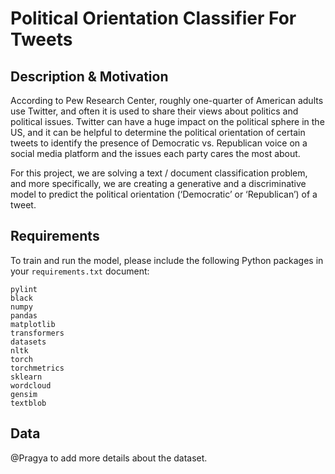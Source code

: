 # Political Orientation Classifier For Tweets

## Description & Motivation
According to Pew Research Center, roughly one-quarter of American adults use Twitter, and often it is used to share their views about politics and political issues. Twitter can have a huge impact on the political sphere in the US, and it can be helpful to determine the political orientation of certain tweets to identify the presence of Democratic vs. Republican voice on a social media platform and the issues each party cares the most about.

For this project, we are solving a text / document classification problem, and more specifically, we are creating a generative and a discriminative model to predict the political orientation (‘Democratic’ or ‘Republican’) of a tweet. 

## Requirements
To train and run the model, please include the following Python packages in your `requirements.txt` document:
```
pylint
black
numpy
pandas
matplotlib
transformers
datasets
nltk
torch
torchmetrics
sklearn
wordcloud
gensim
textblob
```

## Data
@Pragya to add more details about the dataset.
